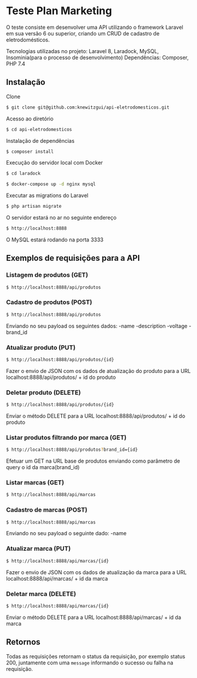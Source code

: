 # Teste Plan Marketing

O teste consiste em desenvolver uma API utilizando o framework Laravel em sua versão 6 ou superior, criando um CRUD de cadastro de eletrodomésticos.

Tecnologias utilizadas no projeto: Laravel 8, Laradock, MySQL, Insominia(para o processo de desenvolvimento)
Dependências: Composer, PHP 7.4

## Instalação

Clone

```bash
$ git clone git@github.com:knewitzgui/api-eletrodomesticos.git
```

Acesso ao diretório

```bash
$ cd api-eletrodomesticos
```

Instalação de dependências

```bash
$ composer install
```

Execução do servidor local com Docker

```bash
$ cd laradock
```
```bash
$ docker-compose up -d nginx mysql
```

Executar as migrations do Laravel

```bash
$ php artisan migrate
```

O servidor estará no ar no seguinte endereço

```bash
$ http://localhost:8888
```

O MySQL estará rodando na porta 3333

## Exemplos de requisições para a API

### Listagem de produtos (GET)

```bash
$ http://localhost:8888/api/produtos
```

### Cadastro de produtos (POST)

```bash
$ http://localhost:8888/api/produtos
```
Enviando no seu payload os seguintes dados:
-name
-description
-voltage
-brand_id

### Atualizar produto (PUT)

```bash
$ http://localhost:8888/api/produtos/{id}
```
Fazer o envio de JSON com os dados de atualização do produto para a URL localhost:8888/api/produtos/ + id do produto

### Deletar produto (DELETE)

```bash
$ http://localhost:8888/api/produtos/{id}
```
Enviar o método DELETE para a URL localhost:8888/api/produtos/ + id do produto

### Listar produtos filtrando por marca (GET)

```bash
$ http://localhost:8888/api/produtos?brand_id={id}
```
Efetuar um GET na URL base de produtos enviando como parâmetro de query o id da marca(brand_id)

### Listar marcas (GET)

```bash
$ http://localhost:8888/api/marcas
```

### Cadastro de marcas (POST)

```bash
$ http://localhost:8888/api/marcas
```
Enviando no seu payload o seguinte dado:
-name

### Atualizar marca (PUT)

```bash
$ http://localhost:8888/api/marcas/{id}
```
Fazer o envio de JSON com os dados de atualização da marca para a URL localhost:8888/api/marcas/ + id da marca

### Deletar marca (DELETE)

```bash
$ http://localhost:8888/api/marcas/{id}
```
Enviar o método DELETE para a URL localhost:8888/api/marcas/ + id da marca

## Retornos

Todas as requisições retornam o status da requisição, por exemplo status 200, juntamente com uma ``message`` informando o sucesso ou falha na requisição.
